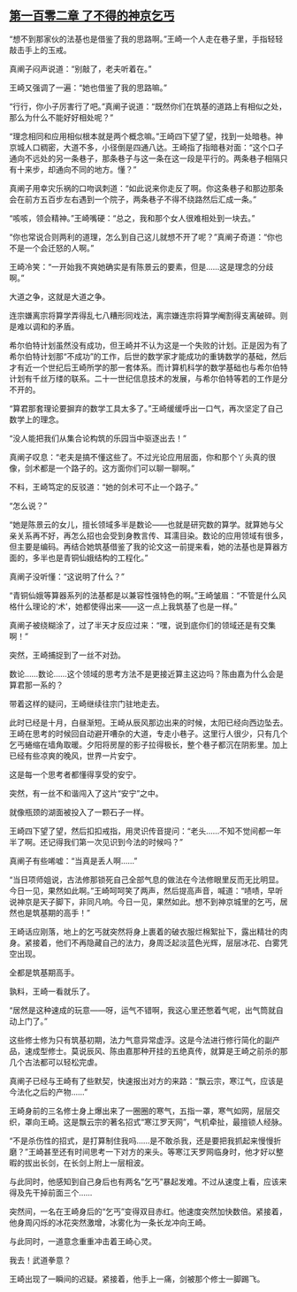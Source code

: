 ## [第一百零二章 了不得的神京乞丐](https://www.xxbiquge.com/11_11207/8877042.html)


  “想不到那家伙的法基也是借鉴了我的思路啊。”王崎一个人走在巷子里，手指轻轻敲击手上的玉戒。

  真阐子闷声说道：“别敲了，老夫听着在。”

  王崎又强调了一遍：“她也借鉴了我的思路嘛。”

  “行行，你小子厉害行了吧。”真阐子说道：“既然你们在筑基的道路上有相似之处，那么为什么不能好好相处呢？”

  “理念相同和应用相似根本就是两个概念嘛。”王崎四下望了望，找到一处暗巷。神京城人口稠密，大道不多，小径倒是四通八达。王崎指了指暗巷对面：“这个口子通向不远处的另一条巷子，那条巷子与这一条在这一段是平行的。两条巷子相隔只有十来步，却通向不同的地方。懂？”

  真阐子用幸灾乐祸的口吻讽刺道：“如此说来你走反了啊。你这条巷子和那边那条会在前方五百步左右遇到一个院子，两条巷子不得不绕路然后汇成一条。”

  “咳咳，领会精神。”王崎嘴硬：“总之，我和那个女人很难相处到一块去。”

  “你也常说合则两利的道理，怎么到自己这儿就想不开了呢？”真阐子奇道：“你也不是一个会迁怒的人啊。”

  王崎冷笑：“一开始我不爽她确实是有陈景云的要素，但是……这是理念的分歧啊。”

  大道之争，这就是大道之争。

  连宗嫌离宗将算学弄得乱七八糟形同戏法，离宗嫌连宗将算学阉割得支离破碎。则是难以调和的矛盾。

  希尔伯特计划虽然没有成功，但王崎并不认为这是一个失败的计划。正是因为有了希尔伯特计划那“不成功”的工作，后世的数学家才能成功的重铸数学的基础，然后才有近一个世纪后王崎所学的那一套体系。而计算机科学的数学基础也与希尔伯特计划有千丝万缕的联系。二十一世纪信息技术的发展，与希尔伯特等若的工作是分不开的。

  “算君那套理论要摒弃的数学工具太多了。”王崎缓缓呼出一口气，再次坚定了自己数学上的理念。

  “没人能把我们从集合论构筑的乐园当中驱逐出去！”

  真阐子叹息：“老夫是搞不懂这些了。不过光论应用层面，你和那个丫头真的很像，剑术都是一个路子的。这方面你们可以聊一聊啊。”

  不料，王崎笃定的反驳道：“她的剑术可不止一个路子。”

  “怎么说？”

  “她是陈景云的女儿，擅长领域多半是数论——也就是研究数的算学。就算她与父亲关系再不好，再怎么招也会受到身教言传、耳濡目染。数论的应用领域有很多，但主要是编码。再结合她筑基借鉴了我的论文这一前提来看，她的法基也是算器方面的，多半也是青铜仙娥结构的工程化。”

  真阐子没听懂：“这说明了什么？”

  “青铜仙娥等算器系列的法基都是以兼容性强特色的啊。”王崎皱眉：“不管是什么风格什么理论的‘术’，她都使得出来——这一点上我筑基了也是一样。”

  真阐子被绕糊涂了，过了半天才反应过来：“嘿，说到底你们的领域还是有交集啊！”

  突然，王崎捕捉到了一丝不对劲。

  数论……数论……这个领域的思考方法不是更接近算主这边吗？陈由嘉为什么会是算君那一系的？

  带着这样的疑问，王崎继续往宗门驻地走去。

  此时已经是十月，白昼渐短。王崎从辰风那边出来的时候，太阳已经向西边坠去。王崎在思考的时候回自动避开嘈杂的大道，专走小巷子。这里行人很少，只有几个乞丐蜷缩在墙角取暖。夕阳将房屋的影子拉得极长，整个巷子都沉在阴影里。加上已经有些凉爽的晚风，世界一片安宁。

  这是每一个思考者都懂得享受的安宁。

  突然，有一丝不和谐闯入了这片“安宁”之中。

  就像瓶颈的湖面被投入了一颗石子一样。

  王崎四下望了望，然后扣扣戒指，用灵识传音提问：“老头……不知不觉间都一年半了啊。还记得我们第一次见识到今法的时候吗？”

  真阐子有些唏嘘：“当真是丢人啊……”

  “当日项师姐说，古法修那锁死自己全部气息的做法在今法修眼里反而无比明显。今日一见，果然如此啊。”王崎呵呵笑了两声，然后提高声音，喊道：“啧啧，早听说神京是天子脚下，非同凡响。今日一见，果然如此。想不到神京城里的乞丐，居然也是筑基期的高手！”

  王崎话应刚落，地上的乞丐就突然将身上裹着的破衣服烂棉絮扯下，露出精壮的肉身。紧接着，他们不再隐藏自己的法力，身周泛起淡蓝色光辉，层层冰花、白雾凭空出现。

  全都是筑基期高手。

  孰料，王崎一看就乐了。

  “居然是这种速成的玩意——呀，运气不错啊，我这心里还憋着气呢，出气筒就自动上门了。”

  这些修士修为只有筑基初期，法力气意异常虚浮。这是今法进行修行简化的副产品，速成型修士。莫说辰风、陈由嘉那种开挂的五绝真传，就算是王崎之前杀的那几个古法都可以轻松完虐。

  真阐子已经与王崎有了些默契，快速报出对方的来路：“飘云宗，寒江气，应该是今法化之后的产物……”

  王崎身前的三名修士身上爆出来了一圈圈的寒气，五指一罩，寒气如网，层层交织，罩向王崎。这是飘云宗的著名招式“寒江罗天网”，气机牵扯，最擅锁人经脉。

  “不是杀伤性的招式，是打算制住我吗……是不敢杀我，还是要把我抓起来慢慢折磨？”王崎甚至还有时间思考一下对方的来头。等寒江天罗网临身时，他才好以整暇的拔出长剑，在长剑上附上一层相波。

  与此同时，他感知到自己身后也有两名“乞丐”暴起发难。不过从速度上看，应该来得及先干掉前面三个……

  突然间，一名在王崎身后的“乞丐”变得双目赤红。他速度突然加快数倍。紧接着，他身周闪烁的冰花突然激增，冰雾化为一条长龙冲向王崎。

  与此同时，一道意念重重冲击着王崎心灵。

  我去！武道拳意？

  王崎出现了一瞬间的迟疑。紧接着，他手上一痛，剑被那个修士一脚踢飞。
